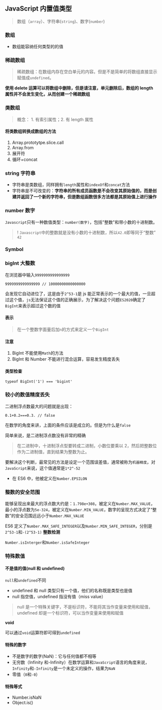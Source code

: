 ## JavaScript 内置值类型

> 数组（`array`）、字符串(`string`)、数字(`number`)

### 数组

- 数组能容纳任何类型的的值

### **稀疏数组**

> 稀疏数组：在数组内存在空白单元的内容。但是不是简单的将数组直接显示赋值成`undefined`。

**使用 delete 运算可以将数组中删除，但是请注意，单元删除后，数组的 length 属性并不会发生变化，从而创建一个稀疏数组**

### **类数组**

> 概念： 1. 有索引属性；2. 有 length 属性

#### 将类数组转换成数组的方法

1. Array.prototytpe.slice.call
2. Array.from
3. 展开符
4. 循环+concat

### string 字符串

- 字符串是类数组，同样拥有`length`属性和`indexOf`和`concat`方法
- 字符串是不可改变的：**字符串的所有成员函数是不会改变其原始值的，而是创建并返回了一个新的字符串，但是数组函数很多方法都是其原始值上进行操作**

### number 数字

`Javascript`只有一种数值类型：`number(数字)`，包括"整数"和带小数的十进制数。

> ! `Javascript`中的整数就是没有小数的十进制数，所以`42.0`即等同于“整数” `42`

### Symbol

### bigInt 大整数

在浏览器中输入`9999999999999999`

```
9999999999999999 // 10000000000000000
```

会发现它自动进位了，这是由于`2^53-1`是 js 能正常表示的一个最大的值，一旦超过这个值，`js`无法保证这个值的正确展示，为了解决这个问题`ES2020`确定了`BigInt`来表示超过这个数的值

#### 表示

> 在一个整数字面量后加`n`的方式来定义一个`BigInt`

#### 注意

1. BigInt 不能使用`Math`的方法
2. BigInt 和 Number 不能进行混合运算，容易发生精度丢失

#### 类型检查

```
typeof BigInt('1') === 'bigint'
```

### **较小的数值精度丢失**

二进制浮点数最大的问题就是出现：

```
0.1+0.2===0.3. // false
```

在数学的角度来讲，上面的条件应该是成立的。但是为什么是`false`

简单来说，是二进制浮点数没有非常的精确

> 在二进制中，十进制浮点型要转成二进制，小数位要乘以 2，然后把整数位作为二进制值，直到结果为整数为止。

要解决这个判断，最常见的方法是设定一个范围误差值，通常被称为`机器精度`，对`JavaScript`来说，这个值通常是`1*2^-52`

- 在 ES6 中，他被定义在`Number.EPSILON`

### **整数的安全范围**

能够呈现出来最大的浮点数大约是：`1.798e+308`，被定义在`Number.MAX_VALUE`，最小的浮点数为`5e-324`，被定义在`Number.MIN_VALUE`，数字的呈现方式决定了“整数”的安全范围远远小于`Number.MAX_VALUE`

ES6 定义了`Number.MAX_SAFE_INTEGER`以及`Number.MIN_SAFE_INTEGER`，分别是`2^53-1`和`-(2^53-1)`
**整数检测**

`Number.isInterger`和`Number.isSafeInteger`

### 特殊数值

#### **不是值的值(null 和 undefined)**

`null`和`undefined`不同

- undefined 和 null 类型只有一个值，他们的名称既是类型也是值
- null 指空值，undefined 指没有值（miss value）

> null 是一个特殊关键字，不是标识符，不能将其当作变量来使用和赋值，undefined 却是一个标识符，可以当作变量来使用和赋值

**void**

可以通过`void`运算符即可得到`undefined`

#### **特殊的数字**

- 不是数字的数字(NaN)：它与任何值都不相等
- 无穷数（Infinity 和-Infinity）在数学运算和`JavaScript`语言的角度来说，`Infinity`和`-Infinity`是一个未定义的操作，结果为`NaN`
- 零值（`0`和`-0`）

#### 特殊等式

- Number.isNaN
- Object.is()
